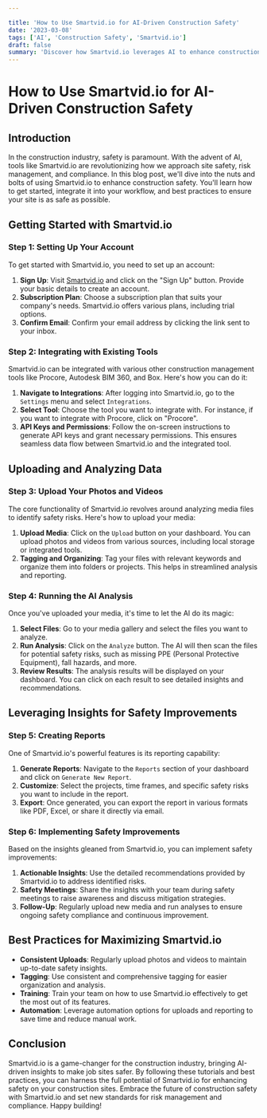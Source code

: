 ```yaml
---

title: 'How to Use Smartvid.io for AI-Driven Construction Safety'
date: '2023-03-08'
tags: ['AI', 'Construction Safety', 'Smartvid.io']
draft: false
summary: 'Discover how Smartvid.io leverages AI to enhance construction site safety, offering step-by-step tutorials and best practices.'
---
```


# How to Use Smartvid.io for AI-Driven Construction Safety

## Introduction

In the construction industry, safety is paramount. With the advent of AI, tools like Smartvid.io are revolutionizing how we approach site safety, risk management, and compliance. In this blog post, we'll dive into the nuts and bolts of using Smartvid.io to enhance construction safety. You'll learn how to get started, integrate it into your workflow, and best practices to ensure your site is as safe as possible.

## Getting Started with Smartvid.io

### Step 1: Setting Up Your Account

To get started with Smartvid.io, you need to set up an account:

1. **Sign Up**: Visit [Smartvid.io](https://smartvid.io) and click on the "Sign Up" button. Provide your basic details to create an account.
2. **Subscription Plan**: Choose a subscription plan that suits your company's needs. Smartvid.io offers various plans, including trial options.
3. **Confirm Email**: Confirm your email address by clicking the link sent to your inbox.

### Step 2: Integrating with Existing Tools

Smartvid.io can be integrated with various other construction management tools like Procore, Autodesk BIM 360, and Box. Here's how you can do it:

1. **Navigate to Integrations**: After logging into Smartvid.io, go to the `Settings` menu and select `Integrations`.
2. **Select Tool**: Choose the tool you want to integrate with. For instance, if you want to integrate with Procore, click on "Procore".
3. **API Keys and Permissions**: Follow the on-screen instructions to generate API keys and grant necessary permissions. This ensures seamless data flow between Smartvid.io and the integrated tool.

## Uploading and Analyzing Data

### Step 3: Upload Your Photos and Videos

The core functionality of Smartvid.io revolves around analyzing media files to identify safety risks. Here's how to upload your media:

1. **Upload Media**: Click on the `Upload` button on your dashboard. You can upload photos and videos from various sources, including local storage or integrated tools.
2. **Tagging and Organizing**: Tag your files with relevant keywords and organize them into folders or projects. This helps in streamlined analysis and reporting.

### Step 4: Running the AI Analysis

Once you've uploaded your media, it's time to let the AI do its magic:

1. **Select Files**: Go to your media gallery and select the files you want to analyze.
2. **Run Analysis**: Click on the `Analyze` button. The AI will then scan the files for potential safety risks, such as missing PPE (Personal Protective Equipment), fall hazards, and more.
3. **Review Results**: The analysis results will be displayed on your dashboard. You can click on each result to see detailed insights and recommendations.

## Leveraging Insights for Safety Improvements

### Step 5: Creating Reports

One of Smartvid.io's powerful features is its reporting capability:

1. **Generate Reports**: Navigate to the `Reports` section of your dashboard and click on `Generate New Report`.
2. **Customize**: Select the projects, time frames, and specific safety risks you want to include in the report.
3. **Export**: Once generated, you can export the report in various formats like PDF, Excel, or share it directly via email.

### Step 6: Implementing Safety Improvements

Based on the insights gleaned from Smartvid.io, you can implement safety improvements:

1. **Actionable Insights**: Use the detailed recommendations provided by Smartvid.io to address identified risks.
2. **Safety Meetings**: Share the insights with your team during safety meetings to raise awareness and discuss mitigation strategies.
3. **Follow-Up**: Regularly upload new media and run analyses to ensure ongoing safety compliance and continuous improvement.

## Best Practices for Maximizing Smartvid.io

- **Consistent Uploads**: Regularly upload photos and videos to maintain up-to-date safety insights.
- **Tagging**: Use consistent and comprehensive tagging for easier organization and analysis.
- **Training**: Train your team on how to use Smartvid.io effectively to get the most out of its features.
- **Automation**: Leverage automation options for uploads and reporting to save time and reduce manual work.

## Conclusion

Smartvid.io is a game-changer for the construction industry, bringing AI-driven insights to make job sites safer. By following these tutorials and best practices, you can harness the full potential of Smartvid.io for enhancing safety on your construction sites. Embrace the future of construction safety with Smartvid.io and set new standards for risk management and compliance. Happy building!
